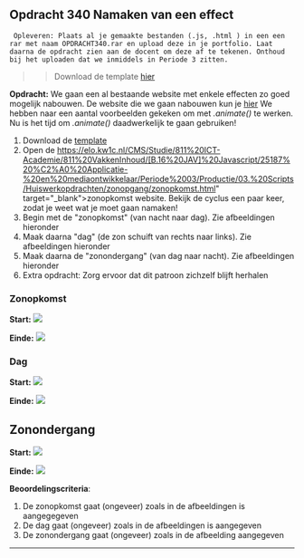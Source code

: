 ## Opdracht 340 Namaken van een effect

`` Opleveren: Plaats al je gemaakte bestanden (.js, .html ) in een een rar met naam OPDRACHT340.rar en upload deze in je portfolio. Laat daarna de opdracht zien aan de docent om deze af te tekenen. Onthoud bij het uploaden dat we inmiddels in Periode 3 zitten.``

>> Download de template <a href="https://elo.kw1c.nl/CMS/Studie/811%20ICT-Academie/811%20VakkenInhoud/%5BB.16%20JAV%5D%20Javascript/25187%20%C2%A0%20Applicatie-%20en%20mediaontwikkelaar/Periode%2003/Productie/03.%20Scripts/Huiswerkopdrachten/Opdracht%20340.zip" target="_blank">hier</a>


**Opdracht:**
We gaan een al bestaande website met enkele effecten zo goed mogelijk nabouwen. De website die we gaan nabouwen kun je <a href="https://elo.kw1c.nl/CMS/Studie/811%20ICT-Academie/811%20VakkenInhoud/[B.16%20JAV]%20Javascript/25187%20%C2%A0%20Applicatie-%20en%20mediaontwikkelaar/Periode%2003/Productie/03.%20Scripts/Huiswerkopdrachten/zonopgang/zonopkomst.html" target="_blank">hier</a>
We hebben naar een aantal voorbeelden gekeken om met *.animate()* te werken. Nu is het tijd om *.animate()* daadwerkelijk te gaan gebruiken!


1. Download de <a href="https://elo.kw1c.nl/CMS/Studie/811%20ICT-Academie/811%20VakkenInhoud/%5BB.16%20JAV%5D%20Javascript/25187%20%C2%A0%20Applicatie-%20en%20mediaontwikkelaar/Periode%2003/Productie/03.%20Scripts/Huiswerkopdrachten/Opdracht%20340.zip" target="blank">template</a>
2. Open de https://elo.kw1c.nl/CMS/Studie/811%20ICT-Academie/811%20VakkenInhoud/[B.16%20JAV]%20Javascript/25187%20%C2%A0%20Applicatie-%20en%20mediaontwikkelaar/Periode%2003/Productie/03.%20Scripts/Huiswerkopdrachten/zonopgang/zonopkomst.html" target="_blank">zonopkomst</a> website. Bekijk de cyclus een paar keer, zodat je weet wat je moet gaan namaken!
3. Begin met de "zonopkomst" (van nacht naar dag). Zie afbeeldingen hieronder
4. Maak daarna "dag" (de zon schuift van rechts naar links). Zie afbeeldingen hieronder
5. Maak daarna de "zonondergang" (van dag naar nacht). Zie afbeeldingen hieronder
6. Extra opdracht: Zorg ervoor dat dit patroon zichzelf blijft herhalen

### Zonopkomst
**Start:**
<img src="https://raw.githubusercontent.com/ictacademiekw1c/opdrachten-repository/master/javascript/p3/productie/Afbeeldingen/340-1.png">

**Einde:**
<img src="https://raw.githubusercontent.com/ictacademiekw1c/opdrachten-repository/master/javascript/p3/productie/Afbeeldingen/340-2.png">


### Dag
**Start:**
<img src="https://raw.githubusercontent.com/ictacademiekw1c/opdrachten-repository/master/javascript/p3/productie/Afbeeldingen/340-2.png">

**Einde:**
<img src="https://raw.githubusercontent.com/ictacademiekw1c/opdrachten-repository/master/javascript/p3/productie/Afbeeldingen/340-3.png">


## Zonondergang
**Start:**
<img src="https://raw.githubusercontent.com/ictacademiekw1c/opdrachten-repository/master/javascript/p3/productie/Afbeeldingen/340-3.png">

**Einde:**
<img src="https://raw.githubusercontent.com/ictacademiekw1c/opdrachten-repository/master/javascript/p3/productie/Afbeeldingen/340-1.png">



**Beoordelingscriteria**:
1. De zonopkomst gaat (ongeveer) zoals in de afbeeldingen is aangegegeven
2. De dag gaat (ongeveer) zoals in de afbeeldingen is aangegeven
3. De zonondergang gaat (ongeveer) zoals in de afbeelding aangegeven

---